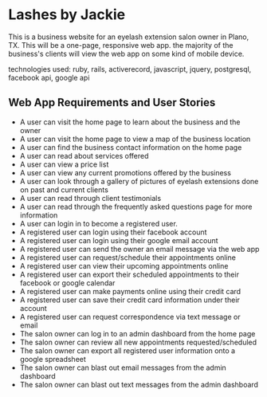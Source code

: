 Lashes by Jackie
================

This is a business website for an eyelash extension salon owner in Plano, TX. This will be a one-page, responsive web app. the majority of the business's clients will view the web app on some kind of mobile device.

technologies used: ruby, rails, activerecord, javascript, jquery, postgresql, facebook api, google api


Web App Requirements and User Stories
-------------------------------------

+ A user can visit the home page to learn about the business and the owner
+ A user can visit the home page to view a map of the business location
+ A user can find the business contact information on the home page
+ A user can read about services offered
+ A user can view a price list
+ A user can view any current promotions offered by the business
+ A user can look through a gallery of pictures of eyelash extensions done on past and current clients
+ A user can read through client testimonials
+ A user can read through the frequently asked questions page for more information
+ A user can login in to become a registered user.
+ A registered user can login using their facebook account
+ A registered user can login using their google email account
+ A registered user can send the owner an email message via the web app
+ A registered user can request/schedule their appointments online
+ A registered user can view their upcoming appointments online
+ A registered user can export their scheduled appointments to their facebook or google calendar
+ A registered user can make payments online using their credit card
+ A registered user can save their credit card information under their account
+ A registered user can request correspondence via text message or email
+ The salon owner can log in to an admin dashboard from the home page
+ The salon owner can review all new appointments requested/scheduled
+ The salon owner can export all registered user information onto a google spreadsheet
+ The salon owner can blast out email messages from the admin dashboard
+ The salon owner can blast out text messages from the admin dashboard
